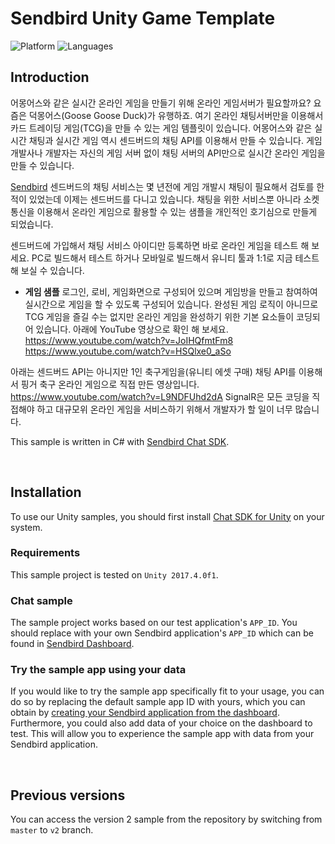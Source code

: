 # Sendbird Unity Game Template
![Platform](https://img.shields.io/badge/platform-UNITY%20%7C%20.NET-orange.svg)
![Languages](https://img.shields.io/badge/language-C%23-orange.svg)

## Introduction
어몽어스와 같은 실시간 온라인 게임을 만들기 위해 온라인 게임서버가 필요할까요? 요즘은 덕몽어스(Goose Goose Duck)가 유행하죠.
여기 온라인 채팅서버만을 이용해서 카드 트레이딩 게임(TCG)을 만들 수 있는 게임 템플릿이 있습니다.
어몽어스와 같은 실시간 채팅과 실시간 게임 역시 센드버드의 채팅 API를 이용해서 만들 수 있습니다.
게임 개발사나 개발자는 자신의 게임 서버 없이 채팅 서버의 API만으로 실시간 온라인 게임을 만들 수 있습니다.

[Sendbird](https://sendbird.com) 센드버드의 채팅 서비스는 몇 년전에 게임 개발시 채팅이 필요해서 검토를 한적이 있었는데 이제는 센드버드를 다니고 있습니다.
채팅을 위한 서비스뿐 아니라 소켓통신을 이용해서 온라인 게임으로 활용할 수 있는 샘플을 개인적인 호기심으로 만들게 되었습니다.

센드버드에 가입해서 채팅 서비스 아이디만 등록하면 바로 온라인 게임을 테스트 해 보세요.
PC로 빌드해서 테스트 하거나 모바일로 빌드해서 유니티 툴과 1:1로 지금 테스트해 보실 수 있습니다.

- **게임 샘플** 
로그인, 로비, 게임화면으로 구성되어 있으며 게임방을 만들고 참여하여 실시간으로 게임을 할 수 있도록 구성되어 있습니다.
완성된 게임 로직이 아니므로 TCG 게임을 즐길 수는 없지만 온라인 게임을 완성하기 위한 기본 요소들이 코딩되어 있습니다.
아래에 YouTube 영상으로 확인 해 보세요.
https://www.youtube.com/watch?v=JoIHQfmtFm8
https://www.youtube.com/watch?v=HSQlxe0_aSo

아래는 센드버드 API는 아니지만 1인 축구게임을(유니티 에셋 구매) 채팅 API를 이용해서 핑거 축구 온라인 게임으로 직접 만든 영상입니다.
https://www.youtube.com/watch?v=L9NDFUhd2dA
SignalR은 모든 코딩을 직접해야 하고 대규모위 온라인 게임을 서비스하기 위해서 개발자가 할 일이 너무 많습니다.

This sample is written in C# with [Sendbird Chat SDK](https://github.com/sendbird/SendBird-SDK-dotNET).

<br />

## Installation

To use our Unity samples, you should first install [Chat SDK for Unity](https://github.com/sendbird/SendBird-SDK-dotNET) on your system.

### Requirements

This sample project is tested on `Unity 2017.4.0f1`.

### Chat sample

The sample project works based on our test application's `APP_ID`. You should replace with your own Sendbird application's `APP_ID` which can be found in [Sendbird Dashboard](https://dashboard.sendbird.com).

### Try the sample app using your data 

If you would like to try the sample app specifically fit to your usage, you can do so by replacing the default sample app ID with yours, which you can obtain by [creating your Sendbird application from the dashboard](https://sendbird.com/docs/chat/v3/unity/getting-started/chat-sdk-setup#2-step-1-create-a-sendbird-application-from-your-dashboard). Furthermore, you could also add data of your choice on the dashboard to test. This will allow you to experience the sample app with data from your Sendbird application. 

<br />

## Previous versions

You can access the version 2 sample from the repository by switching from `master` to `v2` branch.
